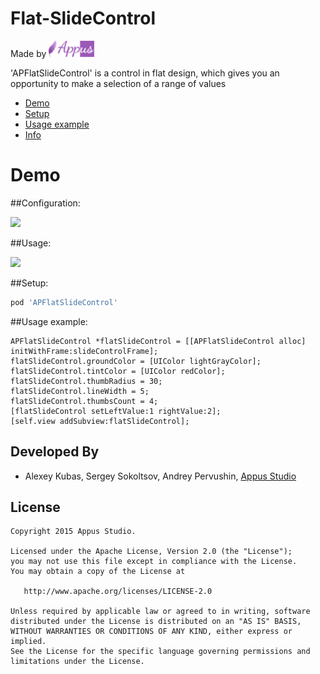 Flat-SlideControl
=====================

Made by [![Appus Studio](https://github.com/alexey-kubas-appus/Flat-SlideControl/blob/master/Resource/appus.png)](https://appus.software)

'APFlatSlideControl' is a control in flat design, which gives you an opportunity to make a selection of a range of values

* [Demo](#demo)
* [Setup](#setup)
* [Usage example](#usage-example)
* [Info](#info)

# Demo

##Configuration:

![](https://github.com/appus-studio/Flat-SlideControl/blob/master/Resource/storyboardConfig.gif)

##Usage:

![](https://github.com/appus-studio/Flat-SlideControl/blob/master/Resource/usage.gif)

##Setup:
```Ruby
pod 'APFlatSlideControl'
```

##Usage example:

    APFlatSlideControl *flatSlideControl = [[APFlatSlideControl alloc] initWithFrame:slideControlFrame];
    flatSlideControl.groundColor = [UIColor lightGrayColor];
    flatSlideControl.tintColor = [UIColor redColor];
    flatSlideControl.thumbRadius = 30;
    flatSlideControl.lineWidth = 5;
    flatSlideControl.thumbsCount = 4;
    [flatSlideControl setLeftValue:1 rightValue:2];
    [self.view addSubview:flatSlideControl];

Developed By
------------

* Alexey Kubas, Sergey Sokoltsov, Andrey Pervushin, [Appus Studio](https://appus.software)

License
--------

    Copyright 2015 Appus Studio.

    Licensed under the Apache License, Version 2.0 (the "License");
    you may not use this file except in compliance with the License.
    You may obtain a copy of the License at

       http://www.apache.org/licenses/LICENSE-2.0

    Unless required by applicable law or agreed to in writing, software
    distributed under the License is distributed on an "AS IS" BASIS,
    WITHOUT WARRANTIES OR CONDITIONS OF ANY KIND, either express or implied.
    See the License for the specific language governing permissions and
    limitations under the License.
